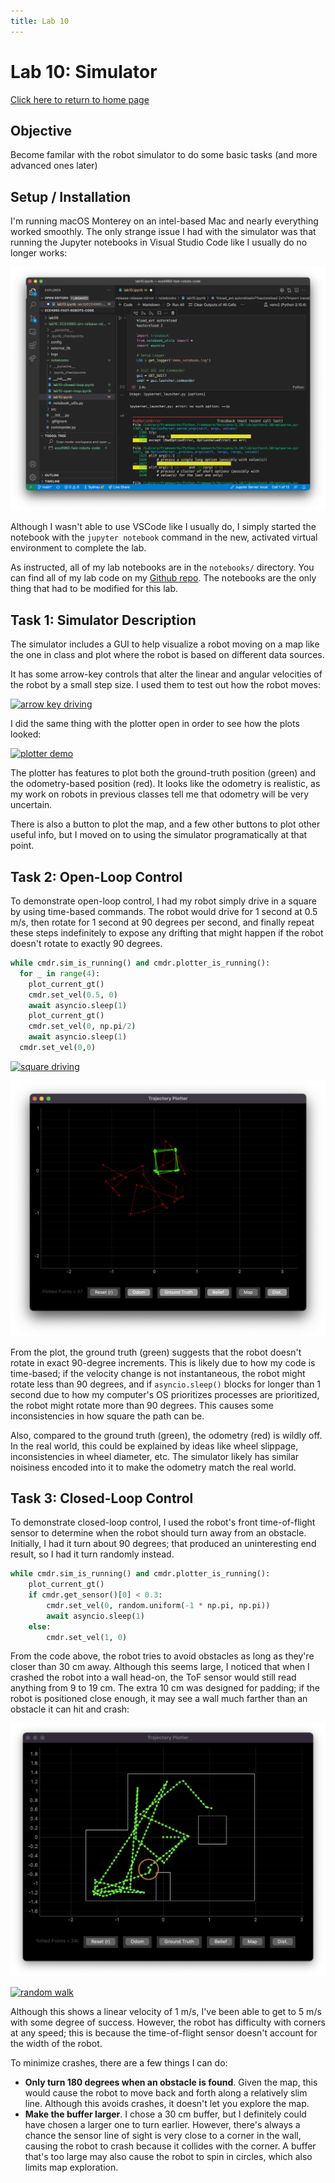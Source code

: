 ```yaml
---
title: Lab 10
---
```


# Lab 10: Simulator

[Click here to return to home page](https://slawrence100.github.io/ece4960-fast-robots/)

## Objective
Become familar with the robot simulator to do some basic tasks (and more advanced ones later)

## Setup / Installation

I'm running macOS Monterey on an intel-based Mac and nearly everything worked smoothly. The only strange issue I had with the simulator was that running the Jupyter notebooks in Visual Studio Code like I usually do no longer works:

![option error in jupyter starter](lab10_photos/vscode-jupyter-problem.png)

Although I wasn't able to use VSCode like I usually do, I simply started the notebook with the `jupyter notebook` command in the new, activated virtual environment to complete the lab.

As instructed, all of my lab notebooks are in the `notebooks/` directory. You can find all of my lab code on my [Github repo](https://github.com/slawrence100/ece4960-fast-robots-code/tree/main/lab10/ECE4960-sim-release-release-mirror/notebooks). The notebooks are the only thing that had to be modified for this lab.

## Task 1: Simulator Description
The simulator includes a GUI to help visualize a robot moving on a map like the one in class and plot where the robot is based on different data sources.

It has some arrow-key controls that alter the linear and angular velocities of the robot by a small step size. I used them to test out how the robot moves:

[![arrow key driving](http://img.youtube.com/vi/71-kz9fVbRs/0.jpg)](http://www.youtube.com/watch?v=71-kz9fVbRs)

I did the same thing with the plotter open in order to see how the plots looked:

[![plotter demo](http://img.youtube.com/vi/y_CP5qXYGXw/0.jpg)](http://www.youtube.com/watch?v=y_CP5qXYGXw)

The plotter has features to plot both the ground-truth position (green) and the odometry-based position (red). It looks like the odometry is realistic, as my work on robots in previous classes tell me that odometry will be very uncertain. 

There is also a button to plot the map, and a few other buttons to plot other useful info, but I moved on to using the simulator programatically at that point.

## Task 2: Open-Loop Control
To demonstrate open-loop control, I had my robot simply drive in a square by using time-based commands. The robot would drive for 1 second at 0.5 m/s, then rotate for 1 second at 90 degrees per second, and finally repeat these steps indefinitely to expose any drifting that might happen if the robot doesn't rotate to exactly 90 degrees.

```python
while cmdr.sim_is_running() and cmdr.plotter_is_running():
  for _ in range(4):
    plot_current_gt()
    cmdr.set_vel(0.5, 0)
    await asyncio.sleep(1)
    plot_current_gt()
    cmdr.set_vel(0, np.pi/2)
    await asyncio.sleep(1)
  cmdr.set_vel(0,0)
```

[![square driving](http://img.youtube.com/vi/GCAgukquoig/0.jpg)](http://www.youtube.com/watch?v=GCAgukquoig)

![open loop plot](lab10_photos/open-loop-plot.png)

From the plot, the ground truth (green) suggests that the robot doesn't rotate in exact 90-degree increments. This is likely due to how my code is time-based; if the velocity change is not instantaneous, the robot might rotate less than 90 degrees, and if `asyncio.sleep()` blocks for longer than 1 second due to how my computer's OS prioritizes processes are prioritized, the robot might rotate more than 90 degrees. This causes some inconsistencies in how square the path can be.

Also, compared to the ground truth (green), the odometry (red) is wildly off. In the real world, this could be explained by ideas like wheel slippage, inconsistencies in wheel diameter, etc. The simulator likely has similar noisiness encoded into it to make the odometry match the real world.

## Task 3: Closed-Loop Control

To demonstrate closed-loop control, I used the robot's front time-of-flight sensor to determine when the robot should turn away from an obstacle. Initially, I had it turn about 90 degrees; that produced an uninteresting end result, so I had it turn randomly instead.

```python
while cmdr.sim_is_running() and cmdr.plotter_is_running():
    plot_current_gt()
    if cmdr.get_sensor()[0] < 0.3:
        cmdr.set_vel(0, random.uniform(-1 * np.pi, np.pi))
        await asyncio.sleep(1)
    else:
        cmdr.set_vel(1, 0)
```

From the code above, the robot tries to avoid obstacles as long as they're closer than 30 cm away. Although this seems large, I noticed that when I crashed the robot into a wall head-on, the ToF sensor would still read anything from 9 to 19 cm. The extra 10 cm was designed for padding; if the robot is positioned close enough, it may see a wall much farther than an obstacle it can hit and crash:

![random walk crash](lab10_photos/random-walk-crash.png)

[![random walk](http://img.youtube.com/vi/RmapOsE9zS8/0.jpg)](http://www.youtube.com/watch?v=RmapOsE9zS8)


Although this shows a linear velocity of 1 m/s, I've been able to get to 5 m/s with some degree of success. However, the robot has difficulty with corners at any speed; this is because the time-of-flight sensor doesn't account for the width of the robot.

To minimize crashes, there are a few things I can do:
- **Only turn 180 degrees when an obstacle is found**. Given the map, this would cause the robot to move back and forth along a relatively slim line. Although this avoids crashes, it doesn't let you explore the map.
- **Make the buffer larger**. I chose a 30 cm buffer, but I definitely could have chosen a larger one to turn earlier. However, there's always a chance the sensor line of sight is very close to a corner in the wall, causing the robot to crash because it collides with the corner. A buffer that's too large may also cause the robot to spin in circles, which also limits map exploration.

